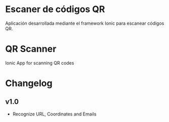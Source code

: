 # Escaner de códigos QR
Aplicación desarrollada mediante el framework Ionic para escanear códigos QR.

# QR Scanner
Ionic App for scanning QR codes

# Changelog

## v1.0
* Recognize URL, Coordinates and Emails
